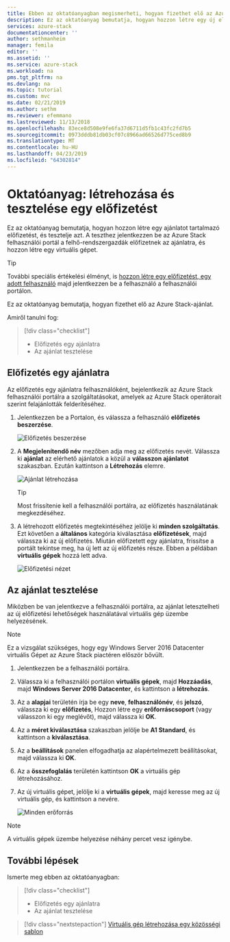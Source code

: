 ```yaml
---
title: Ebben az oktatóanyagban megismerheti, hogyan fizethet elő az Azure Stack-ajánlat |} A Microsoft Docs
description: Ez az oktatóanyag bemutatja, hogyan hozzon létre egy új előfizetést az Azure Stack-szolgáltatások és a egy tesztcélú virtuális gép létrehozása az ajánlat teszteléséhez.
services: azure-stack
documentationcenter: ''
author: sethmanheim
manager: femila
editor: ''
ms.assetid: ''
ms.service: azure-stack
ms.workload: na
pms.tgt_pltfrm: na
ms.devlang: na
ms.topic: tutorial
ms.custom: mvc
ms.date: 02/21/2019
ms.author: sethm
ms.reviewer: efemmano
ms.lastreviewed: 11/13/2018
ms.openlocfilehash: 83ece8d508e9fe6fa37d6711d5fb1c43fc2fd7b5
ms.sourcegitcommit: 0973dddb81db03cf07c8966ad66526d775ced8b9
ms.translationtype: MT
ms.contentlocale: hu-HU
ms.lasthandoff: 04/23/2019
ms.locfileid: "64302814"
---
```

# <a name="tutorial-create-and-test-a-subscription"></a>Oktatóanyag: létrehozása és tesztelése egy előfizetést

Ez az oktatóanyag bemutatja, hogyan hozzon létre egy ajánlatot tartalmazó előfizetést, és tesztelje azt. A teszthez jelentkezzen be az Azure Stack felhasználói portál a felhő-rendszergazdák előfizetnek az ajánlatra, és hozzon létre egy virtuális gépet.

> [!TIP]
> További speciális értékelési élményt, is [hozzon létre egy előfizetést, egy adott felhasználó](../operator/azure-stack-subscribe-plan-provision-vm.md#create-a-subscription-as-a-cloud-operator) majd jelentkezzen be a felhasználó a felhasználói portálon.

Ez az oktatóanyag bemutatja, hogyan fizethet elő az Azure Stack-ajánlat.

Amiről tanulni fog:

> [!div class="checklist"]
> * Előfizetés egy ajánlatra 
> * Az ajánlat tesztelése

## <a name="subscribe-to-an-offer"></a>Előfizetés egy ajánlatra

Az előfizetés egy ajánlatra felhasználóként, bejelentkezik az Azure Stack felhasználói portálra a szolgáltatásokat, amelyek az Azure Stack operátorait szerint felajánlották felderítéséhez.

1. Jelentkezzen be a Portalon, és válassza a felhasználó **előfizetés beszerzése**.

   ![Előfizetés beszerzése](media/azure-stack-subscribe-services/get-subscription.png)

2. A **Megjelenítendő név** mezőben adja meg az előfizetés nevét. Válassza ki **ajánlat** az elérhető ajánlatok a közül a **válasszon ajánlatot** szakaszban. Ezután kattintson a **Létrehozás** elemre.

   ![Ajánlat létrehozása](media/azure-stack-subscribe-services/create-subscription.png)

   > [!TIP]
   > Most frissítenie kell a felhasználói portálra, az előfizetés használatának megkezdéséhez.

3. A létrehozott előfizetés megtekintéséhez jelölje ki **minden szolgáltatás**. Ezt követően a **általános** kategória kiválasztása **előfizetések**, majd válassza ki az új előfizetés. Miután előfizetett egy ajánlatra, frissítse a portált tekintse meg, ha új lett az új előfizetés része. Ebben a példában **virtuális gépek** hozzá lett adva.

   ![Előfizetési nézet](media/azure-stack-subscribe-services/view-subscription.png)

## <a name="test-the-offer"></a>Az ajánlat tesztelése

Miközben be van jelentkezve a felhasználói portálra, az ajánlat letesztelheti az új előfizetési lehetőségek használatával virtuális gép üzembe helyezésének.

> [!NOTE]
> Ez a vizsgálat szükséges, hogy egy Windows Server 2016 Datacenter virtuális Gépet az Azure Stack piactéren először bővült.

1. Jelentkezzen be a felhasználói portálra.

2. Válassza ki a felhasználói portálon **virtuális gépek**, majd **Hozzáadás**, majd **Windows Server 2016 Datacenter**, és kattintson a **létrehozás**.

3. Az a **alapjai** területén írja be egy **neve**, **felhasználónév**, és **jelszó**, válassza ki egy **előfizetés**, Hozzon létre egy **erőforráscsoport** (vagy válasszon ki egy meglévőt), majd válassza ki **OK**.

4. Az a **méret kiválasztása** szakaszban jelölje be **A1 Standard**, és kattintson a **kiválasztása**.  

5. Az a **beállítások** panelen elfogadhatja az alapértelmezett beállításokat, majd válassza ki **OK**.

6. Az a **összefoglalás** területén kattintson **OK** a virtuális gép létrehozásához.  

7. Az új virtuális gépet, jelölje ki a **virtuális gépek**, majd keresse meg az új virtuális gép, és kattintson a nevére.

    ![Minden erőforrás](media/azure-stack-subscribe-services/view-vm.png)

> [!NOTE]
> A virtuális gépek üzembe helyezése néhány percet vesz igénybe.

## <a name="next-steps"></a>További lépések

Ismerte meg ebben az oktatóanyagban:

> [!div class="checklist"]
> * Előfizetés egy ajánlatra 
> * Az ajánlat tesztelése

> [!div class="nextstepaction"]
> [Virtuális gép létrehozása egy közösségi sablon](azure-stack-create-vm-template.md)